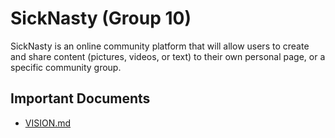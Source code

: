 # SickNasty (Group 10)
SickNasty is an online community platform that will allow users to create and share content (pictures, videos, or text) to their own personal page, or a specific community group.  
  
## Important Documents
* [VISION.md](docs/VISION.md)
